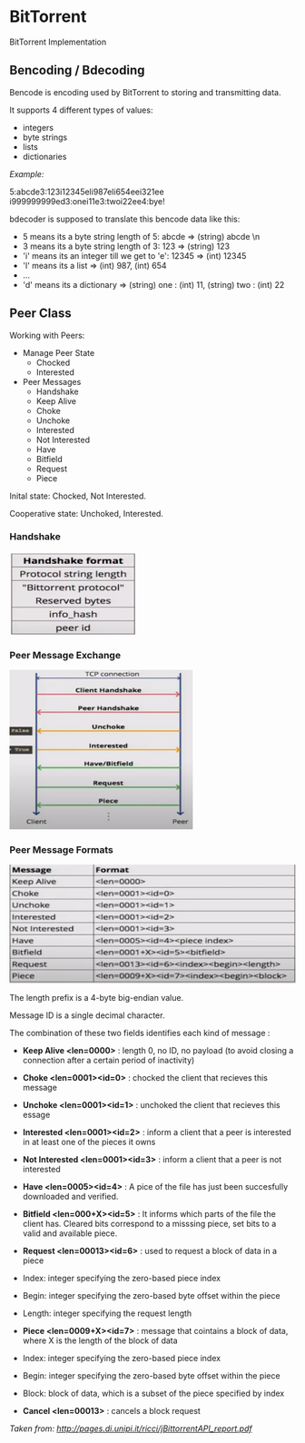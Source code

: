 # BitTorrent
BitTorrent Implementation

## Bencoding / Bdecoding

Bencode is encoding used by BitTorrent to storing and transmitting data.

It supports 4 different types of values:
- integers
- byte strings
- lists
- dictionaries

*Example:*

5:abcde3:123i12345eli987eli654eei321ee
i999999999ed3:onei11e3:twoi22ee4:bye!

bdecoder is supposed to translate this bencode data like this:
- 5 means its a byte string length of 5: abcde => (string) abcde \n
- 3 means its a byte string length of 3: 123  => (string) 123
- 'i' means its an integer till we get to 'e': 12345 => (int) 12345
- 'l' means its a list  => (int) 987, (int) 654 
- ...
- 'd' means its a dictionary => (string) one : (int) 11, (string) two : (int) 22

## Peer Class

Working with Peers:
* Manage Peer State
  * Chocked
  * Interested
* Peer Messages
  * Handshake
  * Keep Alive
  * Choke
  * Unchoke
  * Interested
  * Not Interested
  * Have
  * Bitfield
  * Request
  * Piece
  
Inital state: Chocked, Not Interested.

Cooperative state: Unchoked, Interested.



### Handshake
![](images/handshake.png)


### Peer Message Exchange
![](images/peerMessageExchange.png)

### Peer Message Formats
![](images/peerMessageFormat.png)

The length prefix is a 4-byte big-endian value.

Message ID is a single decimal character.

The combination of these two fields identifies each kind of message :
* **Keep Alive <len=0000>** : length 0, no ID, no payload (to avoid closing a connection after a certain period of inactivity)

* **Choke <len=0001><id=0>** : chocked the client that recieves this message

* **Unchoke <len=0001><id=1>** : unchoked the client that recieves this essage

* **Interested <len=0001><id=2>** : inform a client that a peer is interested in at least one of the pieces it owns

* **Not Interested <len=0001><id=3>** : inform a client that a peer is not interested

* **Have <len=0005><id=4><piece index>** : A pice of the file has just been succesfully downloaded and verified.
 
* **Bitfield <len=000+X><id=5><bitfield>** : It informs which parts of the file the client has. Cleared bits correspond to a misssing piece, set bits to a valid and available piece.
 
* **Request <len=00013><id=6><index><begin><length>** : used to request a block of data in a piece
 * Index: integer specifying the zero-based piece index
 * Begin: integer specifying the zero-based byte offset within the piece
 * Length: integer specifying the request length 
 
* **Piece <len=0009+X><id=7><index><begin><block>** : message that cointains a block of data, where X is the length of the block of data
 * Index: integer specifying the zero-based piece index
 * Begin: integer specifying the zero-based byte offset within the piece
 * Block: block  of data, which is a subset of the piece specified by index

* **Cancel <len=00013><index><begin><length>** : cancels a block request
 
 *Taken from: http://pages.di.unipi.it/ricci/jBittorrentAPI_report.pdf*
